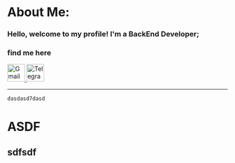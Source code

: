 <p>

# About Me:
### Hello, welcome to my profile! I'm a BackEnd Developer;
</p>

<h3>find me here</h3>
<div>
    <div class="row">
        <a href='mailto:mojtabapaso@gmail.com'>
            <img alt="Gmail" height="40" src="https://github.com/mojtabapaso/Personality/blob/main/official-gmail-icon-2020-.svg">
        </a>       
        <a href='https://telegram.me/MojtabaPaso'>
            <img alt="Telegram" height="40" src="https://github.com/mojtabapaso/Personality/blob/main/telegram-1.svg">
        </a> 
</div>
<hr>

    dasdasd7dasd

# ASDF
## sdfsdf
